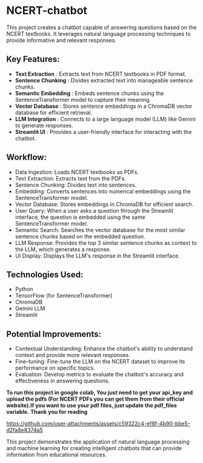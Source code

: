 # NCERT-chatbot

This project creates a chatbot capable of answering questions based on the NCERT textbooks. It leverages natural language processing techniques to provide informative and relevant responses.

## Key Features:

- **Text Extraction** : Extracts text from NCERT textbooks in PDF format.
- **Sentence Chunking** : Divides extracted text into manageable sentence chunks.
- **Semantic Embedding** : Embeds sentence chunks using the SentenceTransformer model to capture their meaning.
- **Vector Database** : Stores sentence embeddings in a ChromaDB vector database for efficient retrieval.
- **LLM Integration** : Connects to a large language model (LLM) like Gemini to generate responses.
- **Streamlit UI** : Provides a user-friendly interface for interacting with the chatbot.
  
## Workflow:

- Data Ingestion: Loads NCERT textbooks as PDFs.
- Text Extraction: Extracts text from the PDFs.
- Sentence Chunking: Divides text into sentences.
- Embedding: Converts sentences into numerical embeddings using the SentenceTransformer model.
- Vector Database: Stores embeddings in ChromaDB for efficient search.
- User Query: When a user asks a question through the Streamlit interface, the question is embedded using the same SentenceTransformer model.
- Semantic Search: Searches the vector database for the most similar sentence chunks based on the embedded question.
- LLM Response: Provides the top 3 similar sentence chunks as context to the LLM, which generates a response.
- UI Display: Displays the LLM's response in the Streamlit interface.

  
## Technologies Used:

- Python
- TensorFlow (for SentenceTransformer)
- ChromaDB
- Gemini LLM
- Streamlit

## Potential Improvements:

- Contextual Understanding: Enhance the chatbot's ability to understand context and provide more relevant responses.
- Fine-tuning: Fine-tune the LLM on the NCERT dataset to improve its performance on specific topics.
- Evaluation: Develop metrics to evaluate the chatbot's accuracy and effectiveness in answering questions.

**To run this project in google colab, You just need to get your api_key and upload the pdfs (For NCERT PDFs you can get them from their official website).If you want to use your pdf files, just update the pdf_files variable.**
**Thank you for reading**

https://github.com/user-attachments/assets/c59322c4-ef8f-4b90-bbe5-d2fa8e8374a5



This project demonstrates the application of natural language processing and machine learning for creating intelligent chatbots that can provide information from educational resources.
